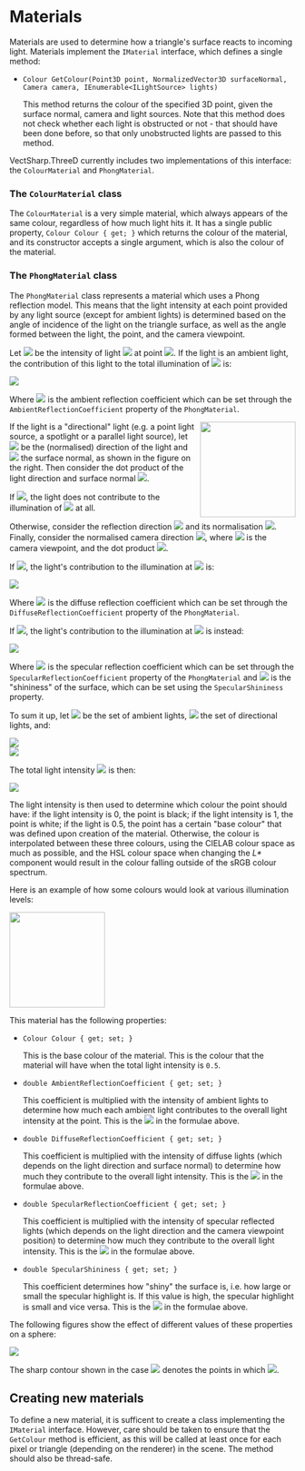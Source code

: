# Materials

Materials are used to determine how a triangle's surface reacts to incoming light. Materials implement the `IMaterial` interface, which defines a single method:

* `Colour GetColour(Point3D point, NormalizedVector3D surfaceNormal, Camera camera, IEnumerable<ILightSource> lights)`

    This method returns the colour of the specified 3D point, given the surface normal, camera and light sources. Note that this method does not check whether each light is obstructed or not - that should have been done before, so that only unobstructed lights are passed to this method.

VectSharp.ThreeD currently includes two implementations of this interface: the `ColourMaterial` and `PhongMaterial`.

### The `ColourMaterial` class

The `ColourMaterial` is a very simple material, which always appears of the same colour, regardless of how much light hits it. It has a single public property, `Colour Colour { get; }` which returns the colour of the material, and its constructor accepts a single argument, which is also the colour of the material.

### The `PhongMaterial` class

The `PhongMaterial` class represents a material which uses a Phong reflection model. This means that the light intensity at each point provided by any light source (except for ambient lights) is determined based on the angle of incidence of the light on the triangle surface, as well as the angle formed between the light, the point, and the camera viewpoint.

Let <img src="https://render.githubusercontent.com/render/math?math=i_l\left(\boldsymbol{p}\right)"> be the intensity of light <img src="https://render.githubusercontent.com/render/math?math=l"> at point <img src="https://render.githubusercontent.com/render/math?math=\boldsymbol{p}">. If the light is an ambient light, the contribution of this light to the total illumination of <img src="https://render.githubusercontent.com/render/math?math=\boldsymbol{p}"> is:

<img src="https://render.githubusercontent.com/render/math?math=k_a \cdot i_l\left(\boldsymbol{p}\right)" align="center">

Where <img src="https://render.githubusercontent.com/render/math?math=k_a \geq 0"> is the ambient reflection coefficient which can be set through the `AmbientReflectionCoefficient` property of the `PhongMaterial`.

<img src="images/PhongReflection.svg" align="right" style="height: 12em">

If the light is a "directional" light (e.g. a point light source, a spotlight or a parallel light source), let <img src="https://render.githubusercontent.com/render/math?math=\boldsymbol{\hat{E}}_l \left (\boldsymbol{p} \right)"> be the (normalised) direction of the light and <img src="https://render.githubusercontent.com/render/math?math=\boldsymbol{\hat{N}} \left (\boldsymbol{p} \right)"> the surface normal, as shown in the figure on the right. Then consider the dot product of the light direction and surface normal <img src="https://render.githubusercontent.com/render/math?math=t=\boldsymbol{\hat{E}}_l \left (\boldsymbol{p} \right) \cdot \boldsymbol{\hat{N}} \left (\boldsymbol{p} \right)">.


If <img src="https://render.githubusercontent.com/render/math?math=t \leq 0">, the light does not contribute to the illumination of <img src="https://render.githubusercontent.com/render/math?math=\boldsymbol{p}"> at all.

Otherwise, consider the reflection direction <img src="https://render.githubusercontent.com/render/math?math=\boldsymbol{R}=\boldsymbol{\hat{E}}_l\left(\boldsymbol{p}\right) - 2t\cdot\boldsymbol{\hat{N}} \left (\boldsymbol{p} \right)"> and its normalisation <img src="https://render.githubusercontent.com/render/math?math=\boldsymbol{\hat{R}}=\frac{\boldsymbol{R}}{\left | \boldsymbol{R} \right |}">. Finally, consider the normalised camera direction <img src="https://render.githubusercontent.com/render/math?math=\boldsymbol{\hat{C}}=\frac{\boldsymbol{c} - \boldsymbol{p}}{\left | \boldsymbol{c} - \boldsymbol{p} \right |}">, where <img src="https://render.githubusercontent.com/render/math?math=\boldsymbol{c}"> is the camera viewpoint, and the dot product <img src="https://render.githubusercontent.com/render/math?math=s=\boldsymbol{\hat{R}}\cdot\boldsymbol{\hat{C}}">. 

If <img src="https://render.githubusercontent.com/render/math?math=s \leq 0">, the light's contribution to the illumination at <img src="https://render.githubusercontent.com/render/math?math=\boldsymbol{p}"> is:

<img src="https://render.githubusercontent.com/render/math?math=k_d \cdot t \cdot i_l\left(\boldsymbol{p}\right)" align="center">

Where <img src="https://render.githubusercontent.com/render/math?math=k_d \geq 0"> is the diffuse reflection coefficient which can be set through the `DiffuseReflectionCoefficient` property of the `PhongMaterial`.

If <img src="https://render.githubusercontent.com/render/math?math=s>0">, the light's contribution to the illumination at <img src="https://render.githubusercontent.com/render/math?math=\boldsymbol{p}"> is instead:

<img src="https://render.githubusercontent.com/render/math?math=\left (k_d \cdot t  %2B k_s \cdot s^\gamma \right ) \cdot i_l\left(\boldsymbol{p}\right)" align="center">

Where <img src="https://render.githubusercontent.com/render/math?math=k_s \geq 0"> is the specular reflection coefficient which can be set through the `SpecularReflectionCoefficient` property of the `PhongMaterial` and <img src="https://render.githubusercontent.com/render/math?math=\gamma \geq 0"> is the "shininess" of the surface, which can be set using the `SpecularShininess` property.

To sum it up, let <img src="https://render.githubusercontent.com/render/math?math=A"> be the set of ambient lights, <img src="https://render.githubusercontent.com/render/math?math=D"> the set of directional lights, and:

<img src="https://render.githubusercontent.com/render/math?math=T=\left \{ \begin{array}{ll} t %26 \mathrm{if} \  t > 0 \\ 0 %26 \mathrm{otherwise} \end{array} \right .">
<br />
<img src="https://render.githubusercontent.com/render/math?math=S=\left \{ \begin{array}{ll} s %26 \mathrm{if} \  t > 0 \ \ \mathrm{and} \ \ s > 0 \\ 0 %26 \mathrm{otherwise} \end{array} \right .">
<br />

The total light intensity <img src="https://render.githubusercontent.com/render/math?math=I\left(\boldsymbol{p}\right)"> is then:

<img src="https://render.githubusercontent.com/render/math?math=I\left(\boldsymbol{p}\right) = k_a \cdot \underset{l \in A}{\sum} i_l \left(\boldsymbol{p}\right) %2B \underset{l \in D}{\sum} \left (k_d \cdot T  %2B k_s \cdot S^\gamma \right ) \cdot i_l\left(\boldsymbol{p}\right)&mode=display" align="center">

The light intensity is then used to determine which colour the point should have: if the light intensity is 0, the point is black; if the light intensity is 1, the point is white; if the light is 0.5, the point has a certain "base colour" that was defined upon creation of the material. Otherwise, the colour is interpolated between these three colours, using the CIELAB colour space as much as possible, and the HSL colour space when changing the _L*_ component would result in the colour falling outside of the sRGB colour spectrum.

Here is an example of how some colours would look at various illumination levels:

<img src="images/ColourPreview.svg" align="center" style="height:12em">

This material has the following properties:

* `Colour Colour { get; set; }`

    This is the base colour of the material. This is the colour that the material will have when the total light intensity is `0.5`.

* `double AmbientReflectionCoefficient { get; set; }`

    This coefficient is multiplied with the intensity of ambient lights to determine how much each ambient light contributes to the overall light intensity at the point. This is the <img src="https://render.githubusercontent.com/render/math?math=k_a"> in the formulae above.

* `double DiffuseReflectionCoefficient { get; set; }`

    This coefficient is multiplied with the intensity of diffuse lights (which depends on the light direction and surface normal) to determine how much they contribute to the overall light intensity. This is the <img src="https://render.githubusercontent.com/render/math?math=k_d"> in the formulae above.

* `double SpecularReflectionCoefficient { get; set; }`

    This coefficient is multiplied with the intensity of specular reflected lights (which depends on the light direction and the camera viewpoint position) to determine how much they contribute to the overall light intensity. This is the <img src="https://render.githubusercontent.com/render/math?math=k_s"> in the formulae above.

* `double SpecularShininess { get; set; }`

    This coefficient determines how "shiny" the surface is, i.e. how large or small the specular highlight is. If this value is high, the specular highlight is small and vice versa. This is the <img src="https://render.githubusercontent.com/render/math?math=\gamma"> in the formulae above.

The following figures show the effect of different values of these properties on a sphere:

<img src="images/PhongParameters.svg" align="center">

The sharp contour shown in the case <img src="https://render.githubusercontent.com/render/math?math=k_a=k_s=k_d=1,\ \gamma=0"> denotes the points in which <img src="https://render.githubusercontent.com/render/math?math=s=0">.

## Creating new materials

To define a new material, it is sufficent to create a class implementing the `IMaterial` interface. However, care should be taken to ensure that the `GetColour` method is efficient, as this will be called at least once for each pixel or triangle (depending on the renderer) in the scene. The method should also be thread-safe.